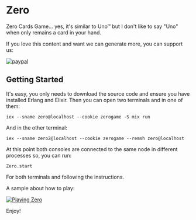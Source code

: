 # Zero

Zero Cards Game... yes, it's similar to Uno&trade; but I don't like to say "Uno" when only remains a card in your hand.

If you love this content and want we can generate more, you can support us:

[![paypal](https://www.paypalobjects.com/en_US/GB/i/btn/btn_donateCC_LG.gif)](https://www.paypal.com/cgi-bin/webscr?cmd=_s-xclick&hosted_button_id=RC5F8STDA6AXE)

## Getting Started

It's easy, you only needs to download the source code and ensure you have installed Erlang and Elixir. Then you can open two terminals and in one of them:

```
iex --sname zero@localhost --cookie zerogame -S mix run
```

And in the other terminal:

```
iex --sname zero2@localhost --cookie zerogame --remsh zero@localhost
```

At this point both consoles are connected to the same node in different processes so, you can run:

```
Zero.start
```

For both terminals and following the instructions.

A sample about how to play:

[![Playing Zero](playing_zero.gif)](playing_zero.gif)

Enjoy!
